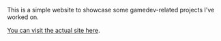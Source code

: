 This is a simple website to showcase some gamedev-related projects I've worked on.

[You can visit the actual site here](https://anzellotti.github.io/gamedev-portfolio/).